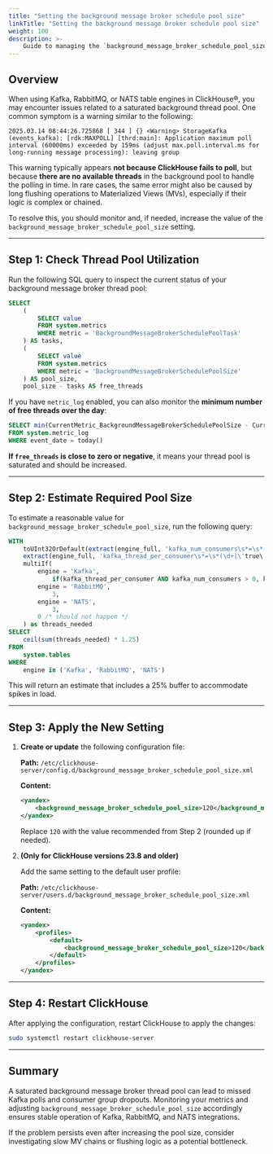 ```yaml
---
title: "Setting the background message broker schedule pool size"
linkTitle: "Setting the background message broker schedule pool size"
weight: 100
description: >-
    Guide to managing the `background_message_broker_schedule_pool_size` setting for Kafka, RabbitMQ, and NATS table engines in your database.
---
```


## Overview

When using Kafka, RabbitMQ, or NATS table engines in ClickHouse®, you may encounter issues related to a saturated background thread pool. One common symptom is a warning similar to the following:

```
2025.03.14 08:44:26.725868 [ 344 ] {} <Warning> StorageKafka (events_kafka): [rdk:MAXPOLL] [thrd:main]: Application maximum poll interval (60000ms) exceeded by 159ms (adjust max.poll.interval.ms for long-running message processing): leaving group
```

This warning typically appears **not because ClickHouse fails to poll**, but because **there are no available threads** in the background pool to handle the polling in time. In rare cases, the same error might also be caused by long flushing operations to Materialized Views (MVs), especially if their logic is complex or chained.

To resolve this, you should monitor and, if needed, increase the value of the `background_message_broker_schedule_pool_size` setting.

---

## Step 1: Check Thread Pool Utilization

Run the following SQL query to inspect the current status of your background message broker thread pool:

```sql
SELECT
    (
        SELECT value
        FROM system.metrics
        WHERE metric = 'BackgroundMessageBrokerSchedulePoolTask'
    ) AS tasks,
    (
        SELECT value
        FROM system.metrics
        WHERE metric = 'BackgroundMessageBrokerSchedulePoolSize'
    ) AS pool_size,
    pool_size - tasks AS free_threads
```

If you have `metric_log` enabled, you can also monitor the **minimum number of free threads over the day**:

```sql
SELECT min(CurrentMetric_BackgroundMessageBrokerSchedulePoolSize - CurrentMetric_BackgroundMessageBrokerSchedulePoolTask) AS min_free_threads
FROM system.metric_log
WHERE event_date = today()
```

**If `free_threads` is close to zero or negative**, it means your thread pool is saturated and should be increased.

---

## Step 2: Estimate Required Pool Size

To estimate a reasonable value for `background_message_broker_schedule_pool_size`, run the following query:

```sql
WITH
    toUInt32OrDefault(extract(engine_full, 'kafka_num_consumers\s*=\s*(\d+)')) as kafka_num_consumers,
    extract(engine_full, 'kafka_thread_per_consumer\s*=\s*(\d+|\'true\')') not in ('', '0') as kafka_thread_per_consumer,
    multiIf(
        engine = 'Kafka',  
            if(kafka_thread_per_consumer AND kafka_num_consumers > 0, kafka_num_consumers, 1),
        engine = 'RabbitMQ',
            3,
        engine = 'NATS',
            3,
        0 /* should not happen */
    ) as threads_needed
SELECT 
    ceil(sum(threads_needed) * 1.25)
FROM 
    system.tables
WHERE 
    engine in ('Kafka', 'RabbitMQ', 'NATS')
```

This will return an estimate that includes a 25% buffer to accommodate spikes in load.

---

## Step 3: Apply the New Setting

1. **Create or update** the following configuration file:

   **Path:** `/etc/clickhouse-server/config.d/background_message_broker_schedule_pool_size.xml`

   **Content:**
   ```xml
   <yandex>
       <background_message_broker_schedule_pool_size>120</background_message_broker_schedule_pool_size>
   </yandex>
   ```

   Replace `120` with the value recommended from Step 2 (rounded up if needed).

2. **(Only for ClickHouse versions 23.8 and older)**

   Add the same setting to the default user profile:

   **Path:** `/etc/clickhouse-server/users.d/background_message_broker_schedule_pool_size.xml`

   **Content:**
   ```xml
   <yandex>
       <profiles>
           <default>
               <background_message_broker_schedule_pool_size>120</background_message_broker_schedule_pool_size>
           </default>
       </profiles>
   </yandex>
   ```

---

## Step 4: Restart ClickHouse

After applying the configuration, restart ClickHouse to apply the changes:

```bash
sudo systemctl restart clickhouse-server
```

---

## Summary

A saturated background message broker thread pool can lead to missed Kafka polls and consumer group dropouts. Monitoring your metrics and adjusting `background_message_broker_schedule_pool_size` accordingly ensures stable operation of Kafka, RabbitMQ, and NATS integrations.

If the problem persists even after increasing the pool size, consider investigating slow MV chains or flushing logic as a potential bottleneck.
